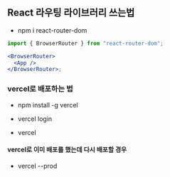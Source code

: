 ## React 라우팅 라이브러리 쓰는법

- npm i react-router-dom

```jsx
import { BrowserRouter } from "react-router-dom";

<BrowserRouter>
  <App />
</BrowserRouter>;
```

### vercel로 배포하는 법

- npm install -g vercel

- vercel login

- vercel

#### vercel로 이미 배포를 했는데 다시 배포할 경우

- vercel --prod
